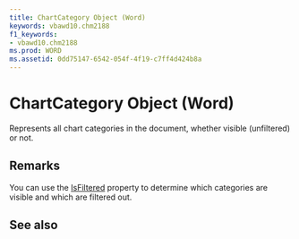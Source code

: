 ```yaml
---
title: ChartCategory Object (Word)
keywords: vbawd10.chm2188
f1_keywords:
- vbawd10.chm2188
ms.prod: WORD
ms.assetid: 0dd75147-6542-054f-4f19-c7ff4d424b8a
---
```



# ChartCategory Object (Word)

Represents all chart categories in the document, whether visible (unfiltered) or not.


## Remarks

You can use the [IsFiltered](chartcategory-isfiltered-property-word.md) property to determine which categories are visible and which are filtered out.


## See also



